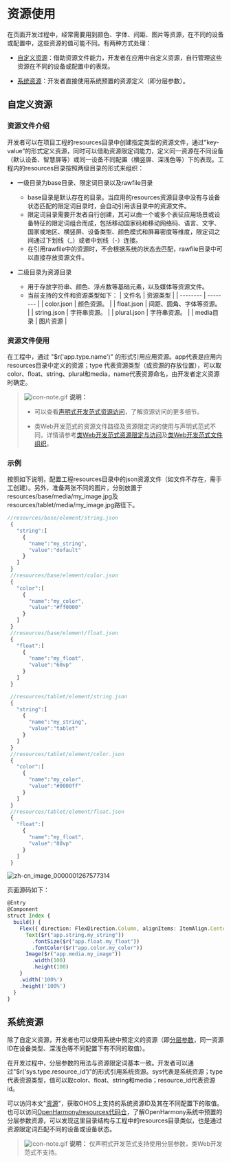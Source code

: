 # 资源使用


在页面开发过程中，经常需要用到颜色、字体、间距、图片等资源，在不同的设备或配置中，这些资源的值可能不同。有两种方式处理：


- [自定义资源](#自定义资源)：借助资源文件能力，开发者在应用中自定义资源，自行管理这些资源在不同的设备或配置中的表现。

- [系统资源](#系统资源)：开发者直接使用系统预置的资源定义（即分层参数）。


## 自定义资源


### 资源文件介绍

开发者可以在项目工程的resources目录中创建指定类型的资源文件，通过”key-value”的形式定义资源，同时可以借助资源限定词能力，定义同一资源在不同设备（默认设备、智慧屏等）或同一设备不同配置（横竖屏、深浅色等）下的表现。工程内的resources目录按照两级目录的形式来组织：

- 一级目录为base目录、限定词目录以及rawfile目录
  - base目录是默认存在的目录。当应用的resources资源目录中没有与设备状态匹配的限定词目录时，会自动引用该目录中的资源文件。
  - 限定词目录需要开发者自行创建，其可以由一个或多个表征应用场景或设备特征的限定词组合而成，包括移动国家码和移动网络码、语言、文字、国家或地区、横竖屏、设备类型、颜色模式和屏幕密度等维度，限定词之间通过下划线（_）或者中划线（-）连接。
  - 在引用rawfile中的资源时，不会根据系统的状态去匹配，rawfile目录中可以直接存放资源文件。

- 二级目录为资源目录
  - 用于存放字符串、颜色、浮点数等基础元素，以及媒体等资源文件。
  - 当前支持的文件和资源类型如下：
       | 文件名 | 资源类型 |
     | -------- | -------- |
     | color.json | 颜色资源。 |
     | float.json | 间距、圆角、字体等资源。 |
     | string.json | 字符串资源。 |
     | plural.json | 字符串资源。 |
     | media目录 | 图片资源 |


### 资源文件使用

在工程中，通过 "$r('app.type.name')" 的形式引用应用资源。app代表是应用内resources目录中定义的资源；type 代表资源类型（或资源的存放位置），可以取 color、float、string、plural和media，name代表资源命名，由开发者定义资源时确定。

> ![icon-note.gif](public_sys-resources/icon-note.gif) **说明：**
> - 可以查看[声明式开发范式资源访问](../../ui/ts-resource-access.md)，了解资源访问的更多细节。
> 
> - 类Web开发范式的资源文件路径及资源限定词的使用与声明式范式不同，详情请参考[类Web开发范式资源限定与访问](../../ui/js-framework-resource-restriction.md)及[类Web开发范式文件组织](../../ui/js-framework-file.md)。


### 示例

按照如下说明，配置工程resources目录中的json资源文件（如文件不存在，需手工创建）。另外，准备两张不同的图片，分别放置于resources/base/media/my_image.jpg及resources/tablet/media/my_image.jpg路径下。


```ts
//resources/base/element/string.json
 {
   "string":[
     {
       "name":"my_string",
       "value":"default"
     }
   ]
 }
 //resources/base/element/color.json
 {
   "color":[
     {
       "name":"my_color",
       "value":"#ff0000"
     }
   ]
 }
 //resources/base/element/float.json
 {
   "float":[
     {
       "name":"my_float",
       "value":"60vp"
     }
   ]
 }

 //resources/tablet/element/string.json
 {
   "string":[
     {
       "name":"my_string",
       "value":"tablet"
     }
   ]
 }
 //resources/tablet/element/color.json
 {
   "color":[
     {
       "name":"my_color",
       "value":"#0000ff"
     }
   ]
 }
 //resources/tablet/element/float.json
 {
   "float":[
     {
       "name":"my_float",
       "value":"80vp"
     }
   ]
 }
```

![zh-cn_image_0000001267577314](figures/zh-cn_image_0000001267577314.png)

页面源码如下：


```ts
@Entry
@Component
struct Index {
  build() {
    Flex({ direction: FlexDirection.Column, alignItems: ItemAlign.Center, justifyContent: FlexAlign.Center }) {
      Text($r("app.string.my_string"))
        .fontSize($r("app.float.my_float"))
        .fontColor($r("app.color.my_color"))
      Image($r("app.media.my_image"))
        .width(100)
        .height(100)
    }
    .width('100%')
    .height('100%')
  }
}
```


## 系统资源

除了自定义资源，开发者也可以使用系统中预定义的资源（即[分层参数](visual-style-basics.md)，同一资源ID在设备类型、深浅色等不同配置下有不同的取值）。

在开发过程中，分层参数的用法与资源限定词基本一致。开发者可以通过"$r('sys.type.resource_id')"的形式引用系统资源。sys代表是系统资源；type代表资源类型，值可以取color、float、string和media；resource_id代表资源id。

可以访问本文"[资源](resource.md)"，获取OHOS上支持的系统资源ID及其在不同配置下的取值。也可以访问[OpenHarmony/resources代码仓](https://gitee.com/openharmony/resources/tree/master/systemres/main/resources)，了解OpenHarmony系统中预置的分层参数资源，可以发现这里目录结构与工程中的resources目录类似，也是通过资源限定词匹配不同的设备或设备状态。

> ![icon-note.gif](public_sys-resources/icon-note.gif) **说明：**
> 仅声明式开发范式支持使用分层参数，类Web开发范式不支持。
